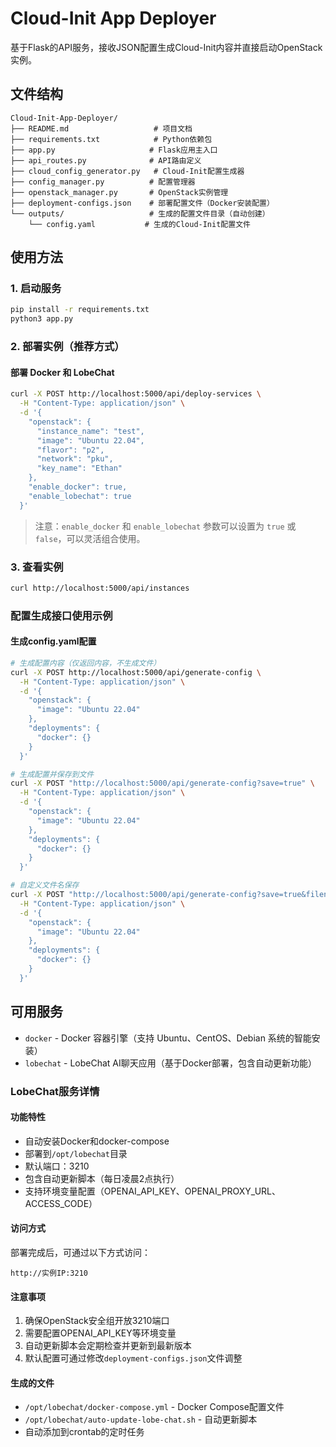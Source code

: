 <!--
 * @Author: Ethan yanghan0911@gmail.com
 * @Date: 2025-08-07 20:39:14
 * @LastEditors: Ethan yanghan0911@gmail.com
 * @LastEditTime: 2025-09-11 20:30:00
 * @FilePath: /Cloud-Init-App-Deployer/README.md
 * @Description: 这是默认设置,请设置`customMade`, 打开koroFileHeader查看配置 进行设置: https://github.com/OBKoro1/koro1FileHeader/wiki/%E9%85%8D%E7%BD%AE
-->
# Cloud-Init App Deployer

基于Flask的API服务，接收JSON配置生成Cloud-Init内容并直接启动OpenStack实例。

## 文件结构

```
Cloud-Init-App-Deployer/
├── README.md                   # 项目文档
├── requirements.txt            # Python依赖包
├── app.py                     # Flask应用主入口
├── api_routes.py              # API路由定义
├── cloud_config_generator.py   # Cloud-Init配置生成器
├── config_manager.py          # 配置管理器
├── openstack_manager.py       # OpenStack实例管理
├── deployment-configs.json    # 部署配置文件（Docker安装配置）
└── outputs/                   # 生成的配置文件目录（自动创建）
    └── config.yaml           # 生成的Cloud-Init配置文件
```

## 使用方法

### 1. 启动服务
```bash
pip install -r requirements.txt
python3 app.py
```

### 2. 部署实例（推荐方式）

#### 部署 Docker 和 LobeChat
```bash
curl -X POST http://localhost:5000/api/deploy-services \
  -H "Content-Type: application/json" \
  -d '{
    "openstack": {
      "instance_name": "test",
      "image": "Ubuntu 22.04",
      "flavor": "p2",
      "network": "pku",
      "key_name": "Ethan"
    },
    "enable_docker": true,
    "enable_lobechat": true
  }'
```

> 注意：`enable_docker` 和 `enable_lobechat` 参数可以设置为 `true` 或 `false`，可以灵活组合使用。

### 3. 查看实例
```bash
curl http://localhost:5000/api/instances
```

### 配置生成接口使用示例

#### 生成config.yaml配置
```bash
# 生成配置内容（仅返回内容，不生成文件）
curl -X POST http://localhost:5000/api/generate-config \
  -H "Content-Type: application/json" \
  -d '{
    "openstack": {
      "image": "Ubuntu 22.04"
    },
    "deployments": {
      "docker": {}
    }
  }'

# 生成配置并保存到文件
curl -X POST "http://localhost:5000/api/generate-config?save=true" \
  -H "Content-Type: application/json" \
  -d '{
    "openstack": {
      "image": "Ubuntu 22.04"
    },
    "deployments": {
      "docker": {}
    }
  }'

# 自定义文件名保存
curl -X POST "http://localhost:5000/api/generate-config?save=true&filename=my-config.yaml" \
  -H "Content-Type: application/json" \
  -d '{
    "openstack": {
      "image": "Ubuntu 22.04"
    },
    "deployments": {
      "docker": {}
    }
  }'
```

## 可用服务

- `docker` - Docker 容器引擎（支持 Ubuntu、CentOS、Debian 系统的智能安装）
- `lobechat` - LobeChat AI聊天应用（基于Docker部署，包含自动更新功能）

### LobeChat服务详情

#### 功能特性
- 自动安装Docker和docker-compose
- 部署到`/opt/lobechat`目录
- 默认端口：3210
- 包含自动更新脚本（每日凌晨2点执行）
- 支持环境变量配置（OPENAI_API_KEY、OPENAI_PROXY_URL、ACCESS_CODE）

#### 访问方式
部署完成后，可通过以下方式访问：
```
http://实例IP:3210
```

#### 注意事项
1. 确保OpenStack安全组开放3210端口
2. 需要配置OPENAI_API_KEY等环境变量
3. 自动更新脚本会定期检查并更新到最新版本
4. 默认配置可通过修改`deployment-configs.json`文件调整

#### 生成的文件
- `/opt/lobechat/docker-compose.yml` - Docker Compose配置文件
- `/opt/lobechat/auto-update-lobe-chat.sh` - 自动更新脚本
- 自动添加到crontab的定时任务